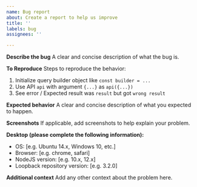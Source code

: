```yaml
---
name: Bug report
about: Create a report to help us improve
title: ''
labels: bug
assignees: ''

---
```


**Describe the bug**
A clear and concise description of what the bug is.

**To Reproduce**
Steps to reproduce the behavior:
1. Initialize query builder object like `const builder = ...`
2. Use API `api` with argument `{...}` as `api({...})`
3. See error / Expected result was `result` but got `wrong result`

**Expected behavior**
A clear and concise description of what you expected to happen.

**Screenshots**
If applicable, add screenshots to help explain your problem.

**Desktop (please complete the following information):**
 - OS: [e.g. Ubuntu 14.x, Windows 10, etc.]
 - Browser: [e.g. chrome, safari]
 - NodeJS version: [e.g. 10.x, 12.x]
 - Loopback repository version: [e.g. 3.2.0]

**Additional context**
Add any other context about the problem here.
